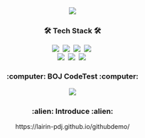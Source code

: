 <div align="center">
  <a href="https://github.com/Lairin-pdj">
		<img src="https://capsule-render.vercel.app/api?type=soft&color=auto&height=90&section=header&text=Dongjun-Park&fontSize=50&animation=twinkling"/>
  <a>
  <br>
  
  <h3 align="center">🛠 Tech Stack 🛠</h3>
  <img src="https://img.shields.io/badge/C-A8B9CC?style=flat-square&logo=C&logoColor=white"/></a>&nbsp 
  <img src="https://img.shields.io/badge/C++-00599C?style=flat-square&logo=C%2B%2B&logoColor=white"/></a>&nbsp 
  <img src="https://img.shields.io/badge/Java-007396?style=flat-square&logo=Java&logoColor=white"/></a>&nbsp 
  <img src="https://img.shields.io/badge/Python-3766AB?style=flat-square&logo=Python&logoColor=white"/></a>&nbsp 
  <br>
	<img src="https://img.shields.io/badge/Mysql-E6B91E?style=flat-square&logo=MySql&logoColor=white"/></a>&nbsp
  <img src="https://img.shields.io/badge/Mysql-E6B91E?style=flat-square&logo=MySql&logoColor=white"/></a>&nbsp 
  <img src="https://img.shields.io/badge/aws-333664?style=flat-square&logo=amazon-aws&logoColor=white"/></a>&nbsp 
  <br>
  
  <h3 align="center">:computer: BOJ CodeTest :computer:</h3>
  <a href="https://www.acmicpc.net/user/pdj9696">
		<img src="http://mazassumnida.wtf/api/v2/generate_badge?boj=pdj9696"/>
  <a>
  <br>

  <h3 align="center">:alien: Introduce :alien:</h3>
  https://lairin-pdj.github.io/githubdemo/

</div>
